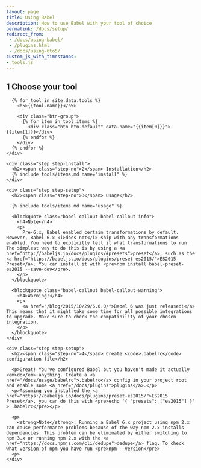 ```yaml
---
layout: page
title: Using Babel
description: How to use Babel with your tool of choice
permalink: /docs/setup/
redirect_from:
 - /docs/using-babel/
 - /plugins.html
 - /docs/using-6to5/
custom_js_with_timestamps:
- tools.js
---
```


<div class="container docs-content">
  <div class="step-wizard">
    <div class="step">
      <h2><span class="step-no">1</span> Choose your tool</h2>

      {% for tool in site.data.tools %}
        <h5>{{tool.name}}</h5>

        <div class="btn-group">
          {% for item in tool.items %}
            <div class="btn btn-default" data-name="{{item[0]}}">{{item[1]}}</div>
          {% endfor %}
        </div>
      {% endfor %}
    </div>

    <div class="step step-install">
      <h2><span class="step-no">2</span> Installation</h2>
      {% include tools/items.md name="install" %}
    </div>

    <div class="step step-setup">
      <h2><span class="step-no">3</span> Usage</h2>

      {% include tools/items.md name="usage" %}

      <blockquote class="babel-callout babel-callout-info">
        <h4>Note</h4>
        <p>
          Pre-6.x, Babel enabled certain transformations by default. However, Babel 6.x <i>does not</i> ship with any transformations enabled. You need to explicitly tell it what transformations to run. The simplest way to do this is by using a <a href="http://babeljs.io/docs/plugins/#presets">preset</a>, such as the <a href="https://babeljs.io/docs/plugins/preset-es2015/">ES2015 Preset</a>. You can install it with <pre>npm install babel-preset-es2015 --save-dev</pre>.
        </p>
      </blockquote>

      <blockquote class="babel-callout babel-callout-warning">
        <h4>Warning!</h4>
        <p>
          <a href="/blog/2015/10/29/6.0.0/">Babel 6 was just released!</a> This means that it might take some time for all possible integrations to upgrade. Make sure to check the compatibility of your chosen integration.
        </p>
      </blockquote>
    </div>

    <div class="step step-setup">
      <h2><span class="step-no">4</span> Create <code>.babelrc</code> configuration file</h2>

      <p>Great! You've configured Babel but you haven't made it actually <em>do</em> anything. Create a <a href="/docs/usage/babelrc">.babelrc</a> config in your project root and enable some <a href="/docs/plugins">plugins</a>.</p>
      <p>Assuming you installed the <a href="https://babeljs.io/docs/plugins/preset-es2015/">ES2015 Preset</a>, you can do this with <pre>echo '{ "presets": ["es2015"] }' > .babelrc</pre></p>
  
      <p>
        <strong>Note</strong>: Running a Babel 6.x project using npm 2.x can cause performance problems because of the way npm 2.x installs dependencies. This problem can be eliminated by either switching to npm 3.x or running npm 2.x with the <a href="https://docs.npmjs.com/cli/dedupe">dedupe</a> flag. To check what version of npm you have run <pre>npm --version</pre>
      <p>
    </div>
  </div>
</div>
